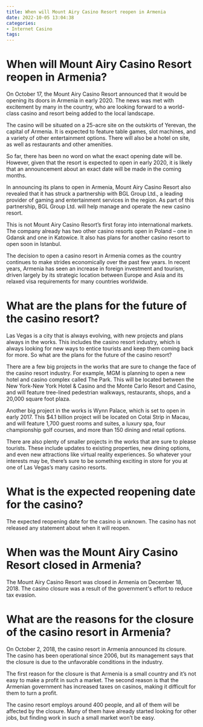 ```yaml
---
title: When will Mount Airy Casino Resort reopen in Armenia
date: 2022-10-05 13:04:38
categories:
- Internet Casino
tags:
---
```



#  When will Mount Airy Casino Resort reopen in Armenia?

On October 17, the Mount Airy Casino Resort announced that it would be opening its doors in Armenia in early 2020. The news was met with excitement by many in the country, who are looking forward to a world-class casino and resort being added to the local landscape.

The casino will be situated on a 25-acre site on the outskirts of Yerevan, the capital of Armenia. It is expected to feature table games, slot machines, and a variety of other entertainment options. There will also be a hotel on site, as well as restaurants and other amenities.

So far, there has been no word on what the exact opening date will be. However, given that the resort is expected to open in early 2020, it is likely that an announcement about an exact date will be made in the coming months.

In announcing its plans to open in Armenia, Mount Airy Casino Resort also revealed that it has struck a partnership with BGL Group Ltd., a leading provider of gaming and entertainment services in the region. As part of this partnership, BGL Group Ltd. will help manage and operate the new casino resort.

This is not Mount Airy Casino Resort’s first foray into international markets. The company already has two other casino resorts open in Poland – one in Gdansk and one in Katowice. It also has plans for another casino resort to open soon in Istanbul.

The decision to open a casino resort in Armenia comes as the country continues to make strides economically over the past few years. In recent years, Armenia has seen an increase in foreign investment and tourism, driven largely by its strategic location between Europe and Asia and its relaxed visa requirements for many countries worldwide.

#  What are the plans for the future of the casino resort?

Las Vegas is a city that is always evolving, with new projects and plans always in the works. This includes the casino resort industry, which is always looking for new ways to entice tourists and keep them coming back for more. So what are the plans for the future of the casino resort?

There are a few big projects in the works that are sure to change the face of the casino resort industry. For example, MGM is planning to open a new hotel and casino complex called The Park. This will be located between the New York-New York Hotel & Casino and the Monte Carlo Resort and Casino, and will feature tree-lined pedestrian walkways, restaurants, shops, and a 20,000 square foot plaza.

Another big project in the works is Wynn Palace, which is set to open in early 2017. This $4.1 billion project will be located on Cotai Strip in Macau, and will feature 1,700 guest rooms and suites, a luxury spa, four championship golf courses, and more than 150 dining and retail options.

There are also plenty of smaller projects in the works that are sure to please tourists. These include updates to existing properties, new dining options, and even new attractions like virtual reality experiences. So whatever your interests may be, there’s sure to be something exciting in store for you at one of Las Vegas’s many casino resorts.

#  What is the expected reopening date for the casino?

The expected reopening date for the casino is unknown. The casino has not released any statement about when it will reopen.

#  When was the Mount Airy Casino Resort closed in Armenia?

The Mount Airy Casino Resort was closed in Armenia on December 18, 2018. The casino closure was a result of the government's effort to reduce tax evasion.

#  What are the reasons for the closure of the casino resort in Armenia?

On October 2, 2018, the casino resort in Armenia announced its closure. The casino has been operational since 2006, but its management says that the closure is due to the unfavorable conditions in the industry.

The first reason for the closure is that Armenia is a small country and it’s not easy to make a profit in such a market. The second reason is that the Armenian government has increased taxes on casinos, making it difficult for them to turn a profit.

The casino resort employs around 400 people, and all of them will be affected by the closure. Many of them have already started looking for other jobs, but finding work in such a small market won’t be easy.
